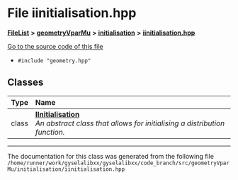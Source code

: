

# File iinitialisation.hpp



[**FileList**](files.md) **>** [**geometryVparMu**](dir_9a2f28dc8f538ee0f4428810facf29b8.md) **>** [**initialisation**](dir_99d29839093a8e7b0be0d596be7efa54.md) **>** [**iinitialisation.hpp**](geometryVparMu_2initialisation_2iinitialisation_8hpp.md)

[Go to the source code of this file](geometryVparMu_2initialisation_2iinitialisation_8hpp_source.md)



* `#include "geometry.hpp"`















## Classes

| Type | Name |
| ---: | :--- |
| class | [**IInitialisation**](classIInitialisation.md) <br>_An abstract class that allows for initialising a distribution function._  |



















































------------------------------
The documentation for this class was generated from the following file `/home/runner/work/gyselalibxx/gyselalibxx/code_branch/src/geometryVparMu/initialisation/iinitialisation.hpp`

